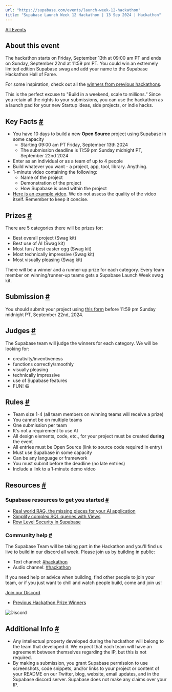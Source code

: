 ```yaml
---
url: "https://supabase.com/events/launch-week-12-hackathon"
title: "Supabase Launch Week 12 Hackathon | 13 Sep 2024 | Hackathon"
---
```


[All Events](https://supabase.com/events)

## About this event

The hackathon starts on Friday, September 13th at 09:00 am PT and ends on Sunday, September 22nd at 11:59 pm PT. You could win an extremely limited edition Supabase swag and add your name to the Supabase Hackathon Hall of Fame.

For some inspiration, check out all the [winners from previous hackathons](https://supabase.com/blog/tags/hackathon).

This is the perfect excuse to "Build in a weekend, scale to millions.” Since you retain all the rights to your submissions, you can use the hackathon as a launch pad for your new Startup ideas, side projects, or indie hacks.

## Key Facts [\#](https://supabase.com/events/launch-week-12-hackathon\#key-facts)

- You have 10 days to build a new **Open Source** project using Supabase in some capacity
  - Starting 09:00 am PT Friday, September 13th 2024
  - The submission deadline is 11:59 pm Sunday midnight PT, September 22nd 2024
- Enter as an individual or as a team of up to 4 people
- Build whatever you want - a project, app, tool, library. Anything.
- 1-minute video containing the following:
  - Name of the project
  - Demonstration of the project
  - How Supabase is used within the project
- [Here is an example video](https://youtu.be/KaWJQzTTx5k). We do not assess the quality of the video itself. Remember to keep it concise.

## Prizes [\#](https://supabase.com/events/launch-week-12-hackathon\#prizes)

There are 5 categories there will be prizes for:

- Best overall project (Swag kit)
- Best use of AI (Swag kit)
- Most fun / best easter egg (Swag kit)
- Most technically impressive (Swag kit)
- Most visually pleasing (Swag kit)

There will be a winner and a runner-up prize for each category. Every team member on winning/runner-up teams gets a Supabase Launch Week swag kit.

## Submission [\#](https://supabase.com/events/launch-week-12-hackathon\#submission)

You should submit your project using [this form](https://hackathon.dev/lw12) before 11:59 pm Sunday midnight PT, September 22nd, 2024.

## Judges [\#](https://supabase.com/events/launch-week-12-hackathon\#judges)

The Supabase team will judge the winners for each category.
We will be looking for:

- creativity/inventiveness
- functions correctly/smoothly
- visually pleasing
- technically impressive
- use of Supabase features
- FUN! 😃

## Rules [\#](https://supabase.com/events/launch-week-12-hackathon\#rules)

- Team size 1-4 (all team members on winning teams will receive a prize)
- You cannot be on multiple teams
- One submission per team
- It's not a requirement to use AI
- All design elements, code, etc., for your project must be created **during** the event
- All entries must be Open Source (link to source code required in entry)
- Must use Supabase in some capacity
- Can be any language or framework
- You must submit before the deadline (no late entries)
- Include a link to a 1-minute demo video

## Resources [\#](https://supabase.com/events/launch-week-12-hackathon\#resources)

### Supabase resources to get you started [\#](https://supabase.com/events/launch-week-12-hackathon\#supabase-resources-to-get-you-started)

- [Real world RAG, the missing pieces for your AI application](https://www.youtube.com/watch?v=ibzlEQmgPPY)
- [Simplify complex SQL queries with Views](https://www.youtube.com/watch?v=IOYFS-2lFjU&t)
- [Row Level Security in Supabase](https://supabase.com/docs/guides/database/postgres/row-level-security)

### Community help [\#](https://supabase.com/events/launch-week-12-hackathon\#community-help)

The Supabase Team will be taking part in the Hackathon and you'll find us live to build in our discord all week. Please join us by building in public:

- Text channel: [#hackathon](https://discord.gg/UYyweApy)
- Audio channel: [#hackathon](https://discord.gg/Vj3mTPwH)

If you need help or advice when building, find other people to join your team, or if you just want to chill and watch people build, come and join us!

[Join our Discord](https://discord.supabase.com/)

- [Previous Hackathon Prize Winners](https://supabase.com/blog/tags/hackathon)

![Discord](https://supabase.com/_next/image?url=%2Fimages%2Fblog%2Flw12%2Fhackathon%2Fdiscord.png&w=3840&q=75&dpl=dpl_7FY8EmFQ6G3YqautJ4Fvh1viLnvu)

## Additional Info [\#](https://supabase.com/events/launch-week-12-hackathon\#additional-info)

- Any intellectual property developed during the hackathon will belong to the team that developed it. We expect that each team will have an agreement between themselves regarding the IP, but this is not required.
- By making a submission, you grant Supabase permission to use screenshots, code snippets, and/or links to your project or content of your README on our Twitter, blog, website, email updates, and in the Supabase discord server. Supabase does not make any claims over your IP.